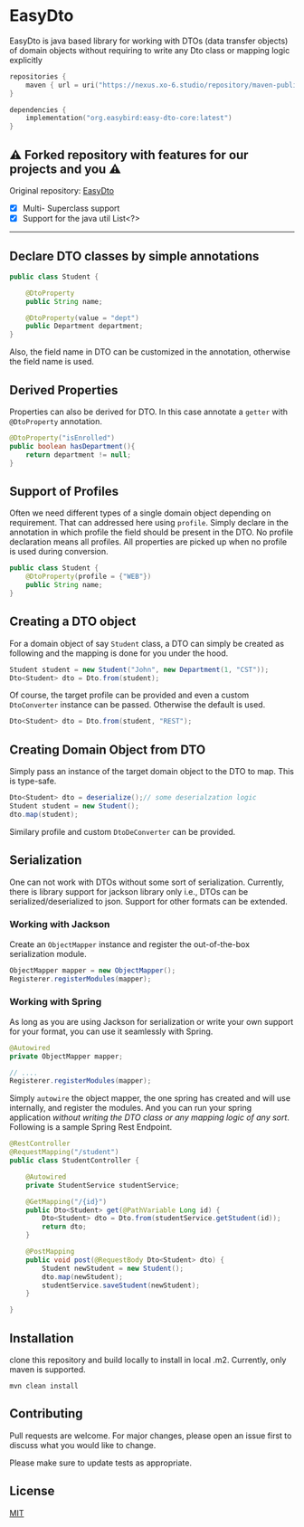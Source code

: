 # EasyDto
EasyDto is java based library for working with DTOs (data transfer objects) of domain objects without requiring to
write any Dto class or mapping logic explicitly


```kts
repositories {
    maven { url = uri("https://nexus.xo-6.studio/repository/maven-public/") }
}

dependencies {
    implementation("org.easybird:easy-dto-core:latest")
}
```
## ⚠️ Forked repository with features for our projects and you ⚠️

Original repository: [EasyDto](https://github.com/rahul-acr/easy-dto-core)

- [x] Multi- Superclass support
- [x] Support for the java util List<?>

---

## Declare DTO classes by simple annotations

```java
public class Student {

    @DtoProperty
    public String name;

    @DtoProperty(value = "dept")
    public Department department;
}
```

Also, the field name in DTO can be customized in the annotation, otherwise the field name is used.

## Derived Properties

Properties can also be derived for DTO. In this case annotate a `getter` with `@DtoProperty` annotation.

```java
@DtoProperty("isEnrolled")
public boolean hasDepartment(){
    return department != null;
}
```

## Support of Profiles

Often we need different types of a single domain object depending on requirement. That can addressed here using
`profile`. Simply declare in the annotation in which profile the field should be present in the DTO. No profile
declaration means all profiles. All properties are picked up when no profile is used during conversion.

```java
public class Student {
    @DtoProperty(profile = {"WEB"})
    public String name;
}
```

## Creating a DTO object

For a domain object of say `Student` class, a DTO can simply be created as following and the mapping is done for
you under the hood.

```java
Student student = new Student("John", new Department(1, "CST"));
Dto<Student> dto = Dto.from(student);
```

Of course, the target profile can be provided and even a custom `DtoConverter` instance can be passed. Otherwise the
default is used.

```java
Dto<Student> dto = Dto.from(student, "REST");
```

## Creating Domain Object from DTO

Simply pass an instance of the target domain object to the DTO to map. This is type-safe.

```java
Dto<Student> dto = deserialize();// some deserialzation logic
Student student = new Student();
dto.map(student);
```

Similary profile and custom `DtoDeConverter` can be provided.

## Serialization

One can not work with DTOs without some sort of serialization. Currently, there is library support for jackson library
only i.e., DTOs can be serialized/deserialized to json. Support for other formats can be extended.

### Working with Jackson

Create an `ObjectMapper` instance and register the out-of-the-box serialization module.

```java
ObjectMapper mapper = new ObjectMapper();
Registerer.registerModules(mapper);
```

### Working with Spring

As long as you are using Jackson for serialization or write your own support for your format, you can use it seamlessly
with Spring.

```java
@Autowired
private ObjectMapper mapper;

// ....
Registerer.registerModules(mapper);
```

Simply `autowire` the object mapper, the one spring has created and will use internally, and register the modules. And
you can run your spring application *without writing the DTO class or any mapping logic of any sort*. Following is a 
sample Spring Rest Endpoint.

```java
@RestController
@RequestMapping("/student")
public class StudentController {

    @Autowired
    private StudentService studentService;

    @GetMapping("/{id}")
    public Dto<Student> get(@PathVariable Long id) {
        Dto<Student> dto = Dto.from(studentService.getStudent(id));
        return dto;
    }

    @PostMapping
    public void post(@RequestBody Dto<Student> dto) {
        Student newStudent = new Student();
        dto.map(newStudent);
        studentService.saveStudent(newStudent);
    }

}
```


## Installation

clone this repository and build locally to install in local .m2. Currently, only maven is supported.

```shell
mvn clean install
```

## Contributing
Pull requests are welcome. For major changes, please open an issue first to discuss what you would like to change.

Please make sure to update tests as appropriate.

## License
[MIT](https://choosealicense.com/licenses/mit/)
